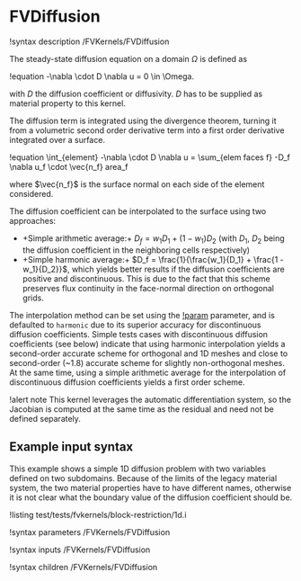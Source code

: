 # FVDiffusion

!syntax description /FVKernels/FVDiffusion

The steady-state diffusion equation on a domain $\Omega$ is defined as

!equation
-\nabla \cdot D \nabla u = 0 \in \Omega.

with $D$ the diffusion coefficient or diffusivity. $D$ has to be supplied as material property
to this kernel.

The diffusion term is integrated using the divergence theorem, turning it from a volumetric second
order derivative term into a first order derivative integrated over a surface.

!equation
\int_{element} -\nabla \cdot D \nabla u = \sum_{elem faces f} -D_f \nabla u_f \cdot \vec{n_f} area_f

where $\vec{n_f}$ is the surface normal on each side of the element considered.

The diffusion coefficient can be interpolated to the surface using two approaches:

- +Simple arithmetic average:+ $D_f = w_1 D_1 + (1-w_1) D_2$ (with $D_1$, $D_2$ being the diffusion
  coefficient in the neighboring cells respectively)
- +Simple harmonic average:+ $D_f = \frac{1}{\frac{w_1}{D_1} + \frac{1 - w_1}{D_2}}$, which yields better results
  if the diffusion coefficients are positive and discontinuous. This is due to the fact that this scheme preserves
  flux continuity in the face-normal direction on orthogonal grids.

The interpolation method can be set using the [!param](/FVKernels/FVDiffusion/coeff_interp_method) parameter,
and is defaulted to `harmonic` due to its superior accuracy for discontinuous diffusion coefficients.
Simple tests cases with discontinuous diffusion coefficients (see below)
indicate that using harmonic interpolation yields a second-order accurate
scheme for orthogonal and 1D meshes and close to second-order (~1.8) accurate scheme for slightly
non-orthogonal meshes. At the same time, using a simple arithmetic average for the interpolation of
discontinuous diffusion coefficients yields a first order scheme.

!alert note
This kernel leverages the automatic differentiation system, so the Jacobian is
computed at the same time as the residual and need not be defined separately.

## Example input syntax

This example shows a simple 1D diffusion problem with two variables defined on two subdomains.
Because of the limits of the legacy material system, the two material properties have to have different
names, otherwise it is not clear what the boundary value of the diffusion coefficient should be.

!listing test/tests/fvkernels/block-restriction/1d.i

!syntax parameters /FVKernels/FVDiffusion

!syntax inputs /FVKernels/FVDiffusion

!syntax children /FVKernels/FVDiffusion
